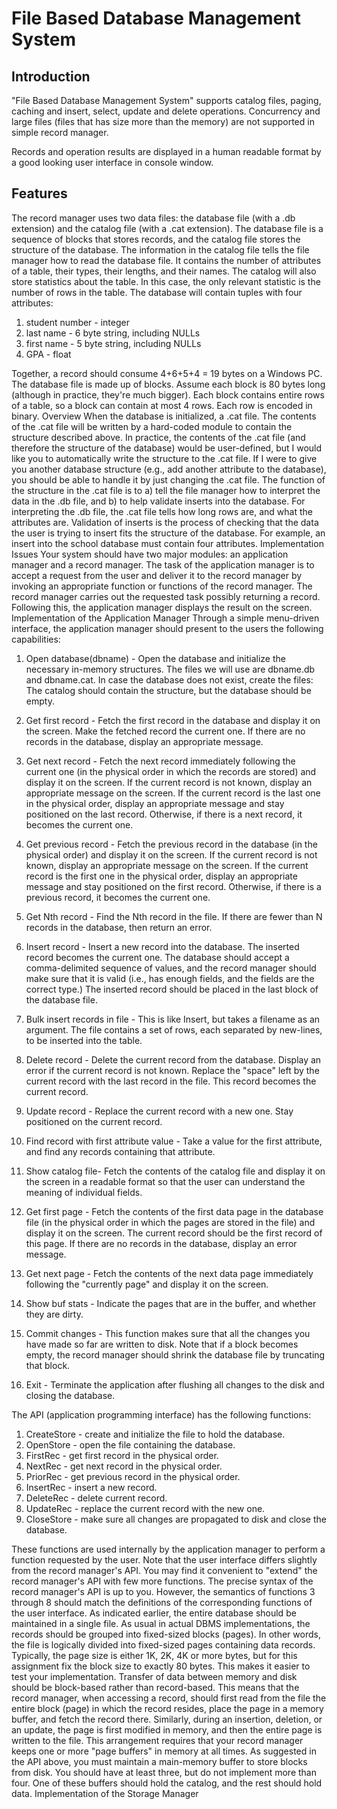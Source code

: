 File Based Database Management System
===========================

Introduction
------------
"File Based Database Management System" supports catalog
files, paging, caching and insert, select, update and delete operations.
Concurrency and large files (files that has size more than the memory) are not supported in simple
record manager.

Records and operation results are displayed in a human readable format by a good looking user
interface in console window.

Features
--------
The record manager uses two data files: the database file (with a .db extension) and the catalog file (with a .cat extension). The database file is a sequence of blocks that stores records, and the catalog file stores the structure of the database.
The information in the catalog file tells the file manager how to read the database file. It contains the number of attributes of a table, their types, their lengths, and their names. The catalog will also store statistics about the table. In this case, the only relevant statistic is the number of rows in the table.
The database will contain tuples with four attributes:

1.  student number - integer
2.	last name - 6 byte string, including NULLs
3.	first name - 5 byte string, including NULLs
4.	GPA - float

Together, a record should consume 4+6+5+4 = 19 bytes on a Windows PC.
The database file is made up of blocks. Assume each block is 80 bytes long (although in practice, they're much bigger). Each block contains entire rows of a table, so a block can contain at most 4 rows. Each row is encoded in binary.
Overview
When the database is initialized, a .cat file. The contents of the .cat file will be written by a hard-coded module to contain the structure described above. In practice, the contents of the .cat file (and therefore the structure of the database) would be user-defined, but I would like you to automatically write the structure to the .cat file. If I were to give you another database structure (e.g., add another attribute to the database), you should be able to handle it by just changing the .cat file.
The function of the structure in the .cat file is to a) tell the file manager how to interpret the data in the .db file, and b) to help validate inserts into the database. For interpreting the .db file, the .cat file tells how long rows are, and what the attributes are. Validation of inserts is the process of checking that the data the user is trying to insert fits the structure of the database. For example, an insert into the school database must contain four attributes.
Implementation Issues
Your system should have two major modules: an application manager and a record manager. The task of the application manager is to accept a request from the user and deliver it to the record manager by invoking an appropriate function or functions of the record manager. The record manager carries out the requested task possibly returning a record. Following this, the application manager displays the result on the screen.
Implementation of the Application Manager
Through a simple menu-driven interface, the application manager should present to the users the following capabilities:

1. Open database(dbname) - Open the database and initialize the necessary in-memory structures. The files we will use are dbname.db and dbname.cat. In case the database does not exist, create the files: The catalog should contain the structure, but the database should be empty. 

2. Get first record - Fetch the first record in the database and display it on the screen. Make the fetched record the current one. If there are no records in the database, display an appropriate message.

3. Get next record - Fetch the next record immediately following the current one (in the physical order in which the records are stored) and display it on the screen. If the current record is not known, display an appropriate message on the screen. If the current record is the last one in the physical order, display an appropriate message and stay positioned on the last record. Otherwise, if there is a next record, it becomes the current one. 

4. Get previous record - Fetch the previous record in the database (in the physical order) and display it on the screen. If the current record is not known, display an appropriate message on the screen. If the current record is the first one in the physical order, display an appropriate message and stay positioned on the first record. Otherwise, if there is a previous record, it becomes the current one. 

5. Get Nth record - Find the Nth record in the file. If there are fewer than N records in the database, then return an error.

6. Insert record - Insert a new record into the database. The inserted record becomes the current one. The database should accept a comma-delimited sequence of values, and the record manager should make sure that it is valid (i.e., has enough fields, and the fields are the correct type.) The inserted record should be placed in the last block of the database file.

7. Bulk insert records in file - This is like Insert, but takes a filename as an argument. The file contains a set of rows, each separated by new-lines, to be inserted into the table.

8. Delete record - Delete the current record from the database. Display an error if the current record is not known. Replace the "space" left by the current record with the last record in the file. This record becomes the current record.

9. Update record - Replace the current record with a new one. Stay positioned on the current record. 

10. Find record with first attribute value - Take a value for the first attribute, and find any records containing that attribute.

11. Show catalog file- Fetch the contents of the catalog file and display it on the screen in a readable format so that the user can understand the meaning of individual fields.

12. Get first page - Fetch the contents of the first data page in the database file (in the physical order in which the pages are stored in the file) and display it on the screen. The current record should be the first record of this page. If there are no records in the database, display an error message.

13. Get next page - Fetch the contents of the next data page immediately following the "currently page" and display it on the screen.

14. Show buf stats - Indicate the pages that are in the buffer, and whether they are dirty.

15. Commit changes - This function makes sure that all the changes you have made so far are written to disk. Note that if a block becomes empty, the record manager should shrink the database file by truncating that block.

16. Exit - Terminate the application after flushing all changes to the disk and closing the database.


The API (application programming interface) has the following functions:

1. CreateStore - create and initialize the file to hold the database. 
2. OpenStore - open the file containing the database. 
3. FirstRec - get first record in the physical order. 
4. NextRec - get next record in the physical order. 
5. PriorRec - get previous record in the physical order. 
6. InsertRec - insert a new record. 
7. DeleteRec - delete current record. 
8. UpdateRec - replace the current record with the new one. 
9. CloseStore - make sure all changes are propagated to disk and close the database.

These functions are used internally by the application manager to perform a function requested by the user. Note that the user interface differs slightly from the record manager's API. You may find it convenient to "extend" the record manager's API with few more functions. The precise syntax of the record manager's API is up to you. However, the semantics of functions 3 through 8 should match the definitions of the corresponding functions of the user interface.
As indicated earlier, the entire database should be maintained in a single file. As usual in actual DBMS implementations, the records should be grouped into fixed-sized blocks (pages). In other words, the file is logically divided into fixed-sized pages containing data records. Typically, the page size is either 1K, 2K, 4K or more bytes, but for this assignment fix the block size to exactly 80 bytes. This makes it easier to test your implementation.
Transfer of data between memory and disk should be block-based rather than record-based. This means that the record manager, when accessing a record, should first read from the file the entire block (page) in which the record resides, place the page in a memory buffer, and fetch the record there. Similarly, during an insertion, deletion, or an update, the page is first modified in memory, and then the entire page is written to the file. This arrangement requires that your record manager keeps one or more "page buffers" in memory at all times.
As suggested in the API above, you must maintain a main-memory buffer to store blocks from disk. You should have at least three, but do not implement more than four. One of these buffers should hold the catalog, and the rest should hold data.
Implementation of the Storage Manager

